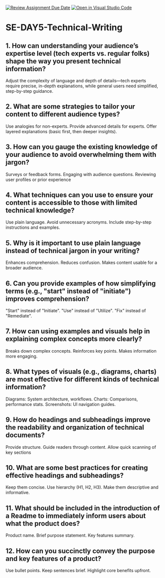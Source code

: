 [![Review Assignment Due Date](https://classroom.github.com/assets/deadline-readme-button-22041afd0340ce965d47ae6ef1cefeee28c7c493a6346c4f15d667ab976d596c.svg)](https://classroom.github.com/a/zsAR-pyY)
[![Open in Visual Studio Code](https://classroom.github.com/assets/open-in-vscode-2e0aaae1b6195c2367325f4f02e2d04e9abb55f0b24a779b69b11b9e10269abc.svg)](https://classroom.github.com/online_ide?assignment_repo_id=18442628&assignment_repo_type=AssignmentRepo)
# SE-DAY5-Technical-Writing
## 1. How can understanding your audience’s expertise level (tech experts vs. regular folks) shape the way you present technical information?
Adjust the complexity of language and depth of details—tech experts require precise, in-depth explanations, while general users need simplified, step-by-step guidance.
## 2. What are some strategies to tailor your content to different audience types?
Use analogies for non-experts.
Provide advanced details for experts.
Offer layered explanations (basic first, then deeper insights).
## 3. How can you gauge the existing knowledge of your audience to avoid overwhelming them with jargon?
Surveys or feedback forms.
Engaging with audience questions.
Reviewing user profiles or prior experience
## 4. What techniques can you use to ensure your content is accessible to those with limited technical knowledge?
Use plain language.
Avoid unnecessary acronyms.
Include step-by-step instructions and examples.

## 5. Why is it important to use plain language instead of technical jargon in your writing?
Enhances comprehension.
Reduces confusion.
Makes content usable for a broader audience.
## 6. Can you provide examples of how simplifying terms (e.g., "start" instead of "initiate") improves comprehension?
"Start" instead of "Initiate".
"Use" instead of "Utilize".
"Fix" instead of "Remediate".
## 7. How can using examples and visuals help in explaining complex concepts more clearly?
Breaks down complex concepts.
Reinforces key points.
Makes information more engaging.
## 8. What types of visuals (e.g., diagrams, charts) are most effective for different kinds of technical information?
Diagrams: System architecture, workflows.
Charts: Comparisons, performance stats.
Screenshots: UI navigation guides.
## 9. How do headings and subheadings improve the readability and organization of technical documents?
Provide structure.
Guide readers through content.
Allow quick scanning of key sections
## 10. What are some best practices for creating effective headings and subheadings?
Keep them concise.
Use hierarchy (H1, H2, H3).
Make them descriptive and informative.
## 11. What should be included in the introduction of a Readme to immediately inform users about what the product does?
Product name.
Brief purpose statement.
Key features summary.
## 12. How can you succinctly convey the purpose and key features of a product?
Use bullet points.
Keep sentences brief.
Highlight core benefits upfront.
